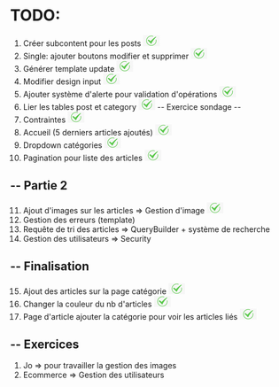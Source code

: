 # TODO:

1. Créer subcontent pour les posts ![ok](tick.png)
2. Single: ajouter boutons modifier et supprimer ![ok](tick.png)
3. Générer template update ![ok](tick.png)
4. Modifier design input ![ok](tick.png)
5. Ajouter système d'alerte pour validation d'opérations ![ok](tick.png)
6. Lier les tables post et category ![ok](tick.png)
--
Exercice sondage
--
7. Contraintes ![ok](tick.png)
8. Accueil (5 derniers articles ajoutés) ![ok](tick.png)
9. Dropdown catégories ![ok](tick.png)
10. Pagination pour liste des articles ![ok](tick.png)

--
Partie 2
--

11. Ajout d'images sur les articles => Gestion d'image ![ok](tick.png)
12. Gestion des erreurs (template)
13. Requête de tri des articles => QueryBuilder + système de recherche
14. Gestion des utilisateurs => Security

--
Finalisation
--

15. Ajout des articles sur la page catégorie ![ok](tick.png)
16. Changer la couleur du nb d'articles ![ok](tick.png)
17. Page d'article ajouter la catégorie pour voir les articles liés ![ok](tick.png)

--
Exercices
--

1. Jo => pour travailler la gestion des images
2. Ecommerce => Gestion des utilisateurs